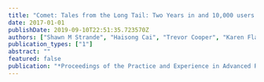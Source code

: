 ```yaml
---
title: "Comet: Tales from the Long Tail: Two Years in and 10,000 users later"
date: 2017-01-01
publishDate: 2019-09-10T22:51:35.723570Z
authors: ["Shawn M Strande", "Haisong Cai", "Trevor Cooper", "Karen Flammer", "Christopher Irving", "Gregor von Laszewski", "Amit Majumdar", "Dmistry Mishin", "Philip Papadopoulos", "Wayne Pfeiffer", " others"]
publication_types: ["1"]
abstract: ""
featured: false
publication: "*Proceedings of the Practice and Experience in Advanced Research Computing 2017 on Sustainability, Success and Impact*"
---
```


